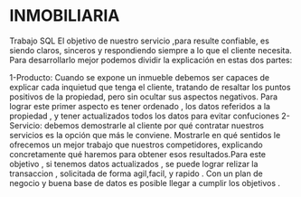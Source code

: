 # INMOBILIARIA
Trabajo SQL 
El objetivo de nuestro servicio ,para resulte confiable, es siendo claros, sinceros y respondiendo siempre a lo que el cliente necesita. Para desarrollarlo mejor podemos dividir la explicación en estas dos partes:

1-Producto: Cuando se expone un inmueble debemos ser capaces de explicar cada inquietud que tenga el cliente, tratando de resaltar los puntos positivos de la propiedad, pero sin ocultar sus aspectos negativos. Para lograr este primer aspecto es tener ordenado , los datos referidos a la propiedad , y tener actualizados todos los datos para evitar confuciones 
2-Servicio: debemos demostrarle al cliente por qué contratar nuestros servicios es la opción que más le conviene. Mostrarle en qué sentidos le ofrecemos un mejor trabajo que nuestros competidores, explicando concretamente qué haremos para obtener esos resultados.Para este objetivo , si tenemos datos actualizados , se puede lograr relizar la transaccion , solicitada de forma agil,facil, y rapido .
Con un plan de negocio y buena base de datos es posible llegar a cumplir los objetivos .
